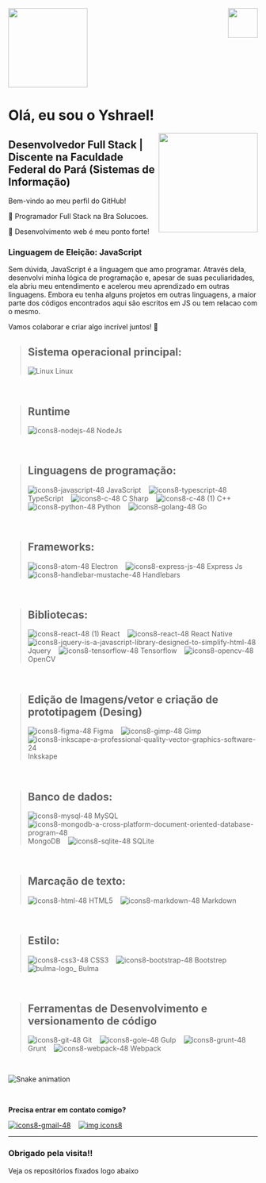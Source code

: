<img height="160em" src="https://user-images.githubusercontent.com/79410863/188251321-aa1ac29d-7e4c-4ff0-bae4-fa9917c927ac.png"/>  
<img align="right" height="60rem" src="https://github.com/ysh-rael/Ysh-rael/assets/79410863/8560297a-ea2b-46c6-b3b3-857bd56bee47"/>  

# Olá, eu sou o Yshrael!
<img align="right"  height="200rem" src="https://github-readme-stats.vercel.app/api/top-langs/?username=Ysh-rael&layout=compact&langs_count=7&theme=codeSTACKr"/>

## Desenvolvedor Full Stack | Discente na Faculdade Federal do Pará (Sistemas de Informação)

Bem-vindo ao meu perfil do GitHub! 

💼 Programador Full Stack na Bra Solucoes. 

🎯 Desenvolvimento web é meu ponto forte!

### Linguagem de Eleição: JavaScript
Sem dúvida, JavaScript é a linguagem que amo programar. Através dela, desenvolvi minha lógica de programação e, apesar de suas peculiaridades, ela abriu meu entendimento e acelerou meu aprendizado em outras linguagens. Embora eu tenha alguns projetos em outras linguagens, a maior parte dos códigos encontrados aqui são escritos em JS ou tem relacao com o mesmo.

Vamos colaborar e criar algo incrível juntos! 🚀
    
> ## **Sistema operacional principal:**  
>
> ![Linux](https://github.com/ysh-rael/Ysh-rael/assets/79410863/48f4af40-4a69-4e2a-a7ca-e962af4ccd82) Linux <br>
<br/>

> ## **Runtime**
>
> ![icons8-nodejs-48](https://github.com/ysh-rael/Ysh-rael/assets/79410863/b57d0506-a7a0-4368-a5cd-a012de6e75d2) NodeJs <br>
<br/>

> ## **Linguagens de programação:**
>
> ![icons8-javascript-48](https://github.com/ysh-rael/Ysh-rael/assets/79410863/a3ebd705-1b27-4a7b-be28-71e8a046e01f) JavaScript &nbsp;&nbsp;
> ![icons8-typescript-48](https://github.com/ysh-rael/Ysh-rael/assets/79410863/95a22a16-51e8-4c47-b5f0-4f19120ac372) TypeScript &nbsp;&nbsp;
> ![icons8-c-48](https://github.com/ysh-rael/Ysh-rael/assets/79410863/95592570-8eb0-41f8-87f6-144edbf3bd7a) C Sharp &nbsp;&nbsp;
> ![icons8-c-48 (1)](https://github.com/ysh-rael/Ysh-rael/assets/79410863/beab89db-9957-4948-ac69-65721e83c263) C++ &nbsp;&nbsp;
> ![icons8-python-48](https://github.com/ysh-rael/Ysh-rael/assets/79410863/eff34fdf-8bf8-4738-9e13-2b5dc6d65c2a) Python &nbsp;&nbsp;
> ![icons8-golang-48](https://github.com/user-attachments/assets/57081892-6001-4778-9f38-6fb64479a009) Go &nbsp;&nbsp;
> 

<br/>

> ## **Frameworks:**
>
> ![icons8-atom-48](https://github.com/ysh-rael/Ysh-rael/assets/79410863/5946dad7-de3d-402b-8424-f725847d58a0) Electron &nbsp;&nbsp;
> ![icons8-express-js-48](https://github.com/ysh-rael/Ysh-rael/assets/79410863/6711030e-43e3-4c29-ad38-b019a8987269) Express Js &nbsp;&nbsp;
> ![icons8-handlebar-mustache-48](https://github.com/ysh-rael/Ysh-rael/assets/79410863/7571905a-6ea6-4efa-8c10-dedb97a269f3) Handlebars &nbsp;&nbsp;

<br/>

> ## **Bibliotecas:**
>
> ![icons8-react-48 (1)](https://github.com/ysh-rael/Ysh-rael/assets/79410863/128e29e7-541c-47b7-bb59-57531524d419) React &nbsp;&nbsp;
> ![icons8-react-48](https://github.com/ysh-rael/Ysh-rael/assets/79410863/97a09a90-9276-4828-ba3f-c2b1c6c76b87) React Native &nbsp;&nbsp;
> ![icons8-jquery-is-a-javascript-library-designed-to-simplify-html-48](https://github.com/ysh-rael/Ysh-rael/assets/79410863/5826c4a9-403c-4100-aba7-d21ce4513c07) Jquery &nbsp;&nbsp;
> ![icons8-tensorflow-48](https://github.com/ysh-rael/Ysh-rael/assets/79410863/f562b68f-6fa7-4953-8c7d-25a8b8b45cd6) Tensorflow &nbsp;&nbsp;
> ![icons8-opencv-48](https://github.com/user-attachments/assets/8f678cc7-6a98-4d4c-a12e-73f2ee172585) OpenCV &nbsp;&nbsp;

<br/>

> ## **Edição de Imagens/vetor e criação de prototipagem (Desing)**
>
> ![icons8-figma-48](https://github.com/ysh-rael/Ysh-rael/assets/79410863/2faf5e28-303e-46f5-9280-0049ca4839a9) Figma &nbsp;&nbsp;
> ![icons8-gimp-48](https://github.com/ysh-rael/Ysh-rael/assets/79410863/aead66e7-1ab3-4db3-98b1-557b1a72cb68) Gimp &nbsp;&nbsp;
> ![icons8-inkscape-a-professional-quality-vector-graphics-software-24](https://github.com/ysh-rael/Ysh-rael/assets/79410863/b5a43c49-8bc5-480c-84f1-de9f7bae7289) Inkskape &nbsp;&nbsp;

<br/>

> ## **Banco de dados:**
>
> ![icons8-mysql-48](https://github.com/ysh-rael/Ysh-rael/assets/79410863/209ee6fe-0b76-431a-b341-f2eb05b82a3b) MySQL &nbsp;&nbsp;
> ![icons8-mongodb-a-cross-platform-document-oriented-database-program-48](https://github.com/ysh-rael/Ysh-rael/assets/79410863/a3d7d993-dd4c-4d6c-8bc4-c9d6cf552151) MongoDB &nbsp;&nbsp;
> ![icons8-sqlite-48](https://github.com/user-attachments/assets/14884455-0ee2-458c-b7d0-459f943d7a37) SQLite &nbsp;&nbsp;

<br/>

> ## **Marcação de texto:**
>
> ![icons8-html-48](https://github.com/ysh-rael/Ysh-rael/assets/79410863/6981479b-4cad-4c23-a72b-656fc4f5b919) HTML5 &nbsp;&nbsp;
> ![icons8-markdown-48](https://github.com/ysh-rael/Ysh-rael/assets/79410863/4c20f38a-b4ae-46fb-81dd-fa3e970e6bc5) Markdown &nbsp;&nbsp;

<br/>

> ## **Estilo:**
> 
> ![icons8-css3-48](https://github.com/ysh-rael/Ysh-rael/assets/79410863/26e9dc23-efbf-49d9-ba96-6213c437927d) CSS3 &nbsp;&nbsp;
> ![icons8-bootstrap-48](https://github.com/ysh-rael/Ysh-rael/assets/79410863/f4d2d28f-492e-4d8a-9e65-2ba19555fb0f) Bootstrep &nbsp;&nbsp;
> ![bulma-logo_](https://github.com/ysh-rael/Ysh-rael/assets/79410863/c00ce765-87d6-4088-9fdb-f2ef28079833) Bulma &nbsp;&nbsp;

<br/>

> ## **Ferramentas de Desenvolvimento e versionamento de código**
>
> ![icons8-git-48](https://github.com/ysh-rael/Ysh-rael/assets/79410863/788d7806-a186-4827-b0dd-b7556084e493) Git &nbsp;&nbsp;
> ![icons8-gole-48](https://github.com/user-attachments/assets/ff94d6df-62ed-478c-b5fc-5024b3e6a5d4) Gulp &nbsp;&nbsp;
> ![icons8-grunt-48](https://github.com/ysh-rael/Ysh-rael/assets/79410863/9fdc9e7a-5949-43ce-a7b3-cbd6d7f14faf) Grunt &nbsp;&nbsp;
> ![icons8-webpack-48](https://github.com/ysh-rael/Ysh-rael/assets/79410863/55565ec7-be65-447b-bb1d-a348c1fa7da0) Webpack &nbsp;&nbsp;
  
<br/>

![Snake animation](https://github.com/Ysh-rael/Ysh-rael/blob/output/github-contribution-grid-snake.svg)

<br/>

**Precisa entrar em contato comigo?**

[![icons8-gmail-48](https://github.com/ysh-rael/Ysh-rael/assets/79410863/df8ff676-5af8-461e-b78b-12c3cabb7168)](https://mailto:email@provedor.com.br) &nbsp;&nbsp;
[![img icons8](https://github.com/ysh-rael/Ysh-rael/assets/79410863/9d2b2c68-901a-4a68-b3b0-bffef55f38a8)](https://www.linkedin.com/in/yshrael-pimentel-76502820b/) &nbsp;&nbsp;


 ----------
 
 ### Obrigado pela visita!!  
 
 Veja os repositórios fixados logo abaixo 

